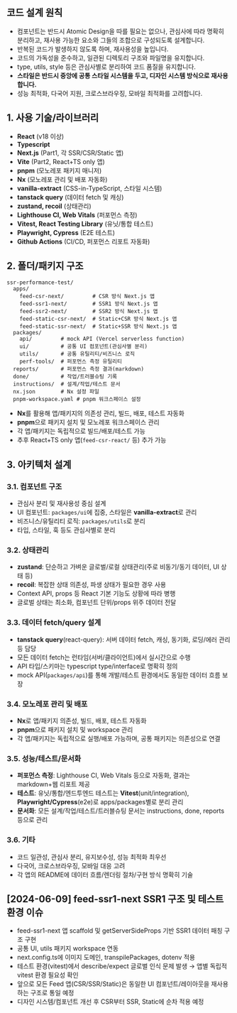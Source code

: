 ## 코드 설계 원칙

- 컴포넌트는 반드시 Atomic Design을 따를 필요는 없으나, 관심사에 따라 명확히 분리하고, 재사용 가능한 요소와 그들의 조합으로 구성되도록 설계합니다.
- 반복된 코드가 발생하지 않도록 하며, 재사용성을 높입니다.
- 코드의 가독성을 준수하고, 일관된 디렉토리 구조와 파일명을 유지합니다.
- type, utils, style 등은 관심사별로 분리하여 코드 품질을 유지합니다.
- **스타일은 반드시 중앙에 공통 스타일 시스템을 두고, 디자인 시스템 방식으로 재사용합니다.**
- 성능 최적화, 다국어 지원, 크로스브라우징, 모바일 최적화를 고려합니다.

## 1. 사용 기술/라이브러리

- **React** (v18 이상)
- **Typescript**
- **Next.js** (Part1, 각 SSR/CSR/Static 앱)
- **Vite** (Part2, React+TS only 앱)
- **pnpm** (모노레포 패키지 매니저)
- **Nx** (모노레포 관리 및 배포 자동화)
- **vanilla-extract** (CSS-in-TypeScript, 스타일 시스템)
- **tanstack query** (데이터 fetch 및 캐싱)
- **zustand, recoil** (상태관리)
- **Lighthouse CI, Web Vitals** (퍼포먼스 측정)
- **Vitest, React Testing Library** (유닛/통합 테스트)
- **Playwright, Cypress** (E2E 테스트)
- **Github Actions** (CI/CD, 퍼포먼스 리포트 자동화)

## 2. 폴더/패키지 구조

```
ssr-performance-test/
  apps/
    feed-csr-next/         # CSR 방식 Next.js 앱
    feed-ssr1-next/        # SSR1 방식 Next.js 앱
    feed-ssr2-next/        # SSR2 방식 Next.js 앱
    feed-static-csr-next/  # Static+CSR 방식 Next.js 앱
    feed-static-ssr-next/  # Static+SSR 방식 Next.js 앱
  packages/
    api/         # mock API (Vercel serverless function)
    ui/          # 공통 UI 컴포넌트(관심사별 분리)
    utils/       # 공통 유틸리티/비즈니스 로직
    perf-tools/  # 퍼포먼스 측정 유틸리티
  reports/       # 퍼포먼스 측정 결과(markdown)
  done/          # 작업/트러블슈팅 기록
  instructions/  # 설계/작업/테스트 문서
  nx.json        # Nx 설정 파일
  pnpm-workspace.yaml # pnpm 워크스페이스 설정
```

- **Nx**를 활용해 앱/패키지의 의존성 관리, 빌드, 배포, 테스트 자동화
- **pnpm**으로 패키지 설치 및 모노레포 워크스페이스 관리
- 각 앱/패키지는 독립적으로 빌드/배포/테스트 가능
- 추후 React+TS only 앱(`feed-csr-react/` 등) 추가 가능

## 3. 아키텍처 설계

### 3.1. 컴포넌트 구조

- 관심사 분리 및 재사용성 중심 설계
- UI 컴포넌트: `packages/ui`에 집중, 스타일은 **vanilla-extract**로 관리
- 비즈니스/유틸리티 로직: `packages/utils`로 분리
- 타입, 스타일, 훅 등도 관심사별로 분리

### 3.2. 상태관리

- **zustand**: 단순하고 가벼운 글로벌/로컬 상태관리(주로 비동기/동기 데이터, UI 상태 등)
- **recoil**: 복잡한 상태 의존성, 파생 상태가 필요한 경우 사용
- Context API, props 등 React 기본 기능도 상황에 따라 병행
- 글로벌 상태는 최소화, 컴포넌트 단위/props 위주 데이터 전달

### 3.3. 데이터 fetch/query 설계

- **tanstack query**(react-query): 서버 데이터 fetch, 캐싱, 동기화, 로딩/에러 관리 등 담당
- 모든 데이터 fetch는 런타임(서버/클라이언트)에서 실시간으로 수행
- API 타입/스키마는 typescript type/interface로 명확히 정의
- mock API(`packages/api`)를 통해 개발/테스트 환경에서도 동일한 데이터 흐름 보장

### 3.4. 모노레포 관리 및 배포

- **Nx**로 앱/패키지 의존성, 빌드, 배포, 테스트 자동화
- **pnpm**으로 패키지 설치 및 workspace 관리
- 각 앱/패키지는 독립적으로 실행/배포 가능하며, 공통 패키지는 의존성으로 연결

### 3.5. 성능/테스트/문서화

- **퍼포먼스 측정**: Lighthouse CI, Web Vitals 등으로 자동화, 결과는 markdown+웹 리포트 제공
- **테스트**: 유닛/통합/엔드투엔드 테스트는 **Vitest**(unit/integration), **Playwright/Cypress**(e2e)로 apps/packages별로 분리 관리
- **문서화**: 모든 설계/작업/테스트/트러블슈팅 문서는 instructions, done, reports 등으로 관리

### 3.6. 기타

- 코드 일관성, 관심사 분리, 유지보수성, 성능 최적화 최우선
- 다국어, 크로스브라우징, 모바일 대응 고려
- 각 앱의 README에 데이터 흐름/렌더링 절차/구현 방식 명확히 기술

## [2024-06-09] feed-ssr1-next SSR1 구조 및 테스트 환경 이슈

- feed-ssr1-next 앱 scaffold 및 getServerSideProps 기반 SSR1 데이터 패칭 구조 구현
- 공통 UI, utils 패키지 workspace 연동
- next.config.ts에 이미지 도메인, transpilePackages, dotenv 적용
- 테스트 환경(vitest)에서 describe/expect 글로벌 인식 문제 발생 → 앱별 독립적 vitest 환경 필요성 확인
- 앞으로 모든 Feed 앱(CSR/SSR/Static)은 동일한 UI 컴포넌트/레이아웃을 재사용하는 구조로 통일 예정
- 디자인 시스템/컴포넌트 개선 후 CSR부터 SSR, Static에 순차 적용 예정
